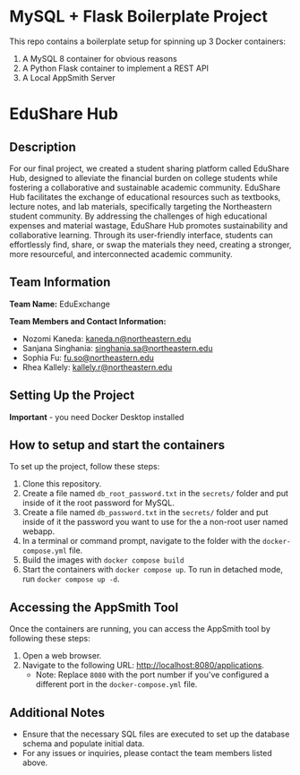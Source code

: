 # MySQL + Flask Boilerplate Project

This repo contains a boilerplate setup for spinning up 3 Docker containers: 
1. A MySQL 8 container for obvious reasons
1. A Python Flask container to implement a REST API
1. A Local AppSmith Server

# EduShare Hub

## Description

For our final project, we created a student sharing platform called EduShare Hub, designed to alleviate the financial burden on college students while fostering a collaborative and sustainable academic community. EduShare Hub facilitates the exchange of educational resources such as textbooks, lecture notes, and lab materials, specifically targeting the Northeastern student community. By addressing the challenges of high educational expenses and material wastage, EduShare Hub promotes sustainability and collaborative learning. Through its user-friendly interface, students can effortlessly find, share, or swap the materials they need, creating a stronger, more resourceful, and interconnected academic community.

## Team Information

**Team Name:** EduExchange

**Team Members and Contact Information:**

- Nozomi Kaneda: kaneda.n@northeastern.edu
- Sanjana Singhania: singhania.sa@northeastern.edu
- Sophia Fu: fu.so@northeastern.edu
- Rhea Kallely: kallely.r@northeastern.edu

## Setting Up the Project
**Important** - you need Docker Desktop installed
 ## How to setup and start the containers

To set up the project, follow these steps:

1. Clone this repository.  
1. Create a file named `db_root_password.txt` in the `secrets/` folder and put inside of it the root password for MySQL. 
1. Create a file named `db_password.txt` in the `secrets/` folder and put inside of it the password you want to use for the a non-root user named webapp. 
1. In a terminal or command prompt, navigate to the folder with the `docker-compose.yml` file.  
1. Build the images with `docker compose build`
1. Start the containers with `docker compose up`.  To run in detached mode, run `docker compose up -d`. 

## Accessing the AppSmith Tool

Once the containers are running, you can access the AppSmith tool by following these steps:

1. Open a web browser.
2. Navigate to the following URL: [http://localhost:8080/applications](http://localhost:8080/applications).
   - Note: Replace `8080` with the port number if you've configured a different port in the `docker-compose.yml` file.

## Additional Notes

- Ensure that the necessary SQL files are executed to set up the database schema and populate initial data.
- For any issues or inquiries, please contact the team members listed above.

